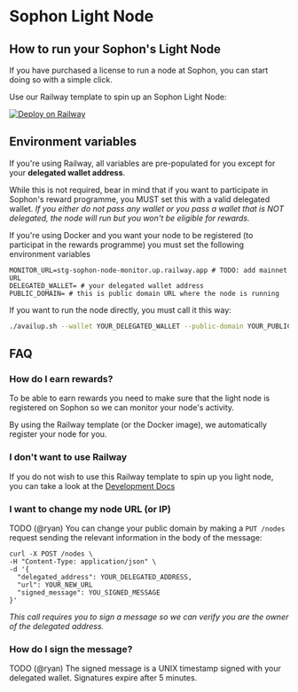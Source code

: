 
# Sophon Light Node

## How to run your Sophon's Light Node
If you have purchased a license to run a node at Sophon, you can start doing so with a simple click.

Use our Railway template to spin up an Sophon Light Node:

[![Deploy on Railway](https://railway.app/button.svg)](https://railway.app/template/wEhaxi?referralCode=qB-i6S)

## Environment variables
If you're using Railway, all variables are pre-populated for you except for your **delegated wallet address**. 

While this is not required, bear in mind that if you want to participate in Sophon's reward programme, you MUST set this with a valid delegated wallet. *If you either do not pass any wallet or you pass a wallet that is NOT delegated, the node will run but you won't be eligible for rewards.*

If you're using Docker and you want your node to be registered (to participat in the rewards programme) you must set the following environment variables
```
MONITOR_URL=stg-sophon-node-monitor.up.railway.app # TODO: add mainnet URL
DELEGATED_WALLET= # your delegated wallet address
PUBLIC_DOMAIN= # this is public domain URL where the node is running
```

If you want to run the node directly, you must call it this way:
```bash
./availup.sh --wallet YOUR_DELEGATED_WALLET --public-domain YOUR_PUBLIC_DOMAIN --monitor-url SOPHON_MONITOR_URL
```

## FAQ

### How do I earn rewards?
To be able to earn rewards you need to make sure that the light node is registered on Sophon so we can monitor your node's activity.

By using the Railway template (or the Docker image), we automatically register your node for you.

### I don't want to use Railway
If you do not wish to use this Railway template to spin up you light node, you can take a look at the [Development Docs](DEV_README.md)

### I want to change my node URL (or IP)
TODO (@ryan)
You can change your public domain by making a `PUT /nodes` request sending the relevant information in the body of the message:

```
curl -X POST /nodes \
-H "Content-Type: application/json" \
-d '{
  "delegated_address": YOUR_DELEGATED_ADDRESS,
  "url": YOUR_NEW_URL
  "signed_message": YOU_SIGNED_MESSAGE
}'
```
*This call requires you to sign a message so we can verify you are the owner of the delegated address.*


### How do I sign the message?
TODO (@ryan)
The signed message is a UNIX timestamp signed with your delegated wallet. Signatures expire after 5 minutes.